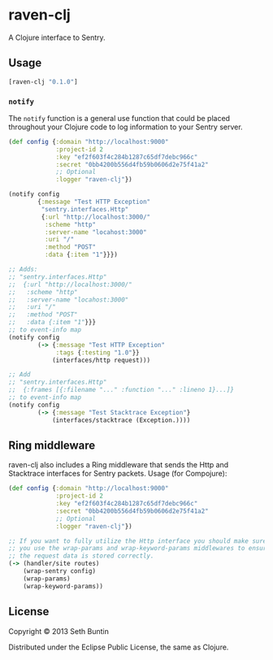 # raven-clj

A Clojure interface to Sentry.

## Usage

```clojure
[raven-clj "0.1.0"]
```

### `notify`

The `notify` function is a general use function that could be placed throughout your Clojure code to log information to your Sentry server.

```clojure
(def config {:domain "http://localhost:9000"
             :project-id 2
             :key "ef2f603f4c284b1287c65df7debc966c"
             :secret "0bb4200b556d4fb59b0606d2e75f41a2"
             ;; Optional
             :logger "raven-clj"})

(notify config
        {:message "Test HTTP Exception"
         "sentry.interfaces.Http"
         {:url "http://localhost:3000/"
          :scheme "http"
          :server-name "locahost:3000"
          :uri "/"
          :method "POST"
          :data {:item "1"}}})

;; Adds:
;; "sentry.interfaces.Http"
;;  {:url "http://localhost:3000/"
;;   :scheme "http"
;;   :server-name "locahost:3000"
;;   :uri "/"
;;   :method "POST"
;;   :data {:item "1"}}}
;; to event-info map
(notify config
        (-> {:message "Test HTTP Exception"
             :tags {:testing "1.0"}}
            (interfaces/http request)))

;; Add
;; "sentry.interfaces.Http"
;;  {:frames [{:filename "..." :function "..." :lineno 1}...]}
;; to event-info map
(notify config
        (-> {:message "Test Stacktrace Exception"}
            (interfaces/stacktrace (Exception.))))
```

## Ring middleware

raven-clj also includes a Ring middleware that sends the Http and Stacktrace interfaces for Sentry packets.  Usage (for Compojure):

```clojure
(def config {:domain "http://localhost:9000"
             :project-id 2
             :key "ef2f603f4c284b1287c65df7debc966c"
             :secret "0bb4200b556d4fb59b0606d2e75f41a2"
             ;; Optional
             :logger "raven-clj"})

;; If you want to fully utilize the Http interface you should make sure
;; you use the wrap-params and wrap-keyword-params middlewares to ensure
;; the request data is stored correctly.
(-> (handler/site routes)
    (wrap-sentry config)
    (wrap-params)
    (wrap-keyword-params))
```

## License

Copyright © 2013 Seth Buntin

Distributed under the Eclipse Public License, the same as Clojure.
